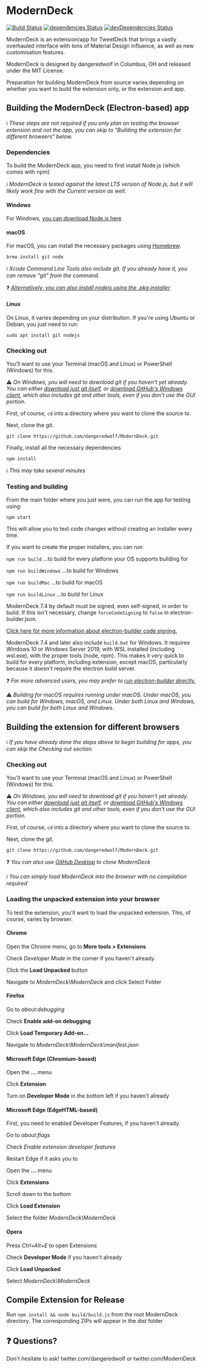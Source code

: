 # ModernDeck

[![Build Status](https://travis-ci.org/dangeredwolf/ModernDeck.svg?branch=master)](https://travis-ci.org/dangeredwolf/ModernDeck)
[![dependencies Status](https://david-dm.org/dangeredwolf/ModernDeck/status.svg)](https://david-dm.org/dangeredwolf/ModernDeck)
[![devDependencies Status](https://david-dm.org/dangeredwolf/ModernDeck/dev-status.svg)](https://david-dm.org/dangeredwolf/ModernDeck?type=dev)

ModernDeck is an extension/app for TweetDeck that brings a vastly overhauled interface with tons of Material Design influence, as well as new customisation features.

ModernDeck is designed by dangeredwolf in Columbus, OH and released under the MIT License.



Preparation for building ModernDeck from source varies depending on whether you want to build the extension only, or the extension and app.



## Building the ModernDeck (Electron-based) app

ℹ *These steps are not required if you only plan on testing the browser extension and not the app, you can skip to "Building the extension for different browsers" below.*



### Dependencies

To build the ModernDeck app, you need to first install Node.js (which comes with npm)

ℹ *ModernDeck is tested against the latest LTS version of Node.js, but it will likely work fine with the Current version as well.*



#### Windows

For Windows, [you can download Node.js here](https://nodejs.org/en/)



#### macOS

For macOS, you can install the necessary packages using [Homebrew](https://brew.sh/).

`brew install git node`

ℹ *Xcode Command Line Tools also include git. If you already have it, you can remove "git" from the command.*

❓ *[Alternatively, you can also install nodejs using the .pkg installer](https://nodejs.org/en/)*



#### Linux

On Linux, it varies depending on your distribution. If you're using Ubuntu or Debian, you just need to run:

`sudo apt install git nodejs`



### Checking out

You'll want to use your Terminal (macOS and Linux) or PowerShell (Windows) for this.

⚠ *On Windows, you will need to download git if you haven't yet already. You can either [download just git itself](https://git-scm.com/download/win), or [download GitHub's Windows client](https://desktop.github.com/), which also includes git and other tools, even if you don't use the GUI portion.*

First, of course, `cd` into a directory where you want to clone the source to.

Next, clone the git.

`git clone https://github.com/dangeredwolf/ModernDeck.git`

Finally, install all the necessary dependencies

`npm install`

ℹ *This may take several minutes*



### Testing and building

From the main folder where you just were, you can run the app for testing using:

`npm start`

This will allow you to test code changes without creating an installer every time.



If you want to create the proper installers, you can run:

`npm run build`
...to build for every platform your OS supports building for

`npm run buildWindows`
...to build for Windows

`npm run buildMac`
...to build for macOS

`npm run buildLinux`
...to build for Linux

ModernDeck 7.4 by default must be signed, even self-signed, in order to build. If this isn't necessary, change `forceCodeSigning` to `false` in electron-builder.json.

[Click here for more information about electron-builder code signing.](https://www.electron.build/code-signing)

ModernDeck 7.4 and later also include `build.bat` for Windows.
It requires Windows 10 or Windows Server 2019, with WSL installed (including wsl.exe), with the proper tools (node, npm).
This makes it very quick to build for every platform, including extension, except macOS, particularly because it doesn't require the electron build server.


❓ *For more advanced users, you may prefer to [run electron-builder directly.](https://www.electron.build/)*

⚠ *Building for macOS requires running under macOS. Under macOS, you can build for Windows, macOS, and Linux. Under both Linux and Windows, you can build for both Linux and Windows.*



## Building the extension for different browsers

ℹ *If you have already done the steps above to begin building for apps, you can skip the Checking out section.*


### Checking out

You'll want to use your Terminal (macOS and Linux) or PowerShell (Windows) for this.

⚠ *On Windows, you will need to download git if you haven't yet already. You can either [download just git itself](https://git-scm.com/download/win), or [download GitHub's Windows client](https://desktop.github.com/), which also includes git and other tools, even if you don't use the GUI portion.*

First, of course, `cd` into a directory where you want to clone the source to.

Next, clone the git.

`git clone https://github.com/dangeredwolf/ModernDeck.git`

❓ *You can also use [GitHub Desktop](https://desktop.github.com/) to clone ModernDeck*

ℹ *You can simply load ModernDeck into the browser with no compilation required*

### Loading the unpacked extension into your browser

To test the extension, you'll want to load the unpacked extension. This, of course, varies by browser.


#### Chrome

Open the Chrome menu, go to **More tools > Extensions**

Check *Developer Mode* in the corner if you haven't already.

Click the **Load Unpacked** button

Navigate to *ModernDeck\ModernDeck* and click Select Folder


#### Firefox

Go to *about:debugging*

Check **Enable add-on debugging**

Click **Load Temporary Add-on...**

Navigate to *ModernDeck\ModernDeck\manifest.json*


#### Microsoft Edge (Chromium-based)

Open the **...** menu

Click **Extension**

Turn on **Developer Mode** in the bottom left if you haven't already


#### Microsoft Edge (EdgeHTML-based)

First, you need to enabled Developer Features, if you haven't already.

Go to *about:flags*

Check *Enable extension developer features*

Restart Edge if it asks you to

Open the **...** menu

Click **Extensions**

Scroll down to the bottom

Click **Load Extension**

Select the folder *ModernDeck\ModernDeck*


#### Opera

Press *Ctrl+Alt+E* to open Extensions

Check **Developer Mode** if you haven't already

Click **Load Unpacked**

Select *ModernDeck\ModernDeck*


## Compile Extension for Release

Run `npm install && node build/build.js` from the root ModernDeck directory. The corresponding ZIPs will appear in the dist folder

## ❓ Questions?

Don't hesitate to ask!
twitter.com/dangeredwolf or twitter.com/ModernDeck

